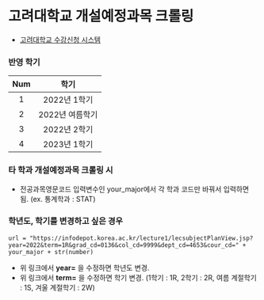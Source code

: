 # 고려대학교 개설예정과목 크롤링
- [고려대학교 수강신청 시스템](https://sugang.korea.ac.kr/)

### 반영 학기
|Num|학기|
|:------:|:------:|
|1|2022년 1학기|
|2|2022년 여름학기|
|3|2022년 2학기|
|4|2023년 1학기|

### 타 학과 개설예정과목 크롤링 시
- 전공과목영문코드 입력변수인 your_major에서 각 학과 코드만 바꿔서 입력하면 됨. (ex. 통계학과 : STAT)

### 학년도, 학기를 변경하고 싶은 경우
~~~
url = "https://infodepot.korea.ac.kr/lecture1/lecsubjectPlanView.jsp?year=2022&term=1R&grad_cd=0136&col_cd=9999&dept_cd=4653&cour_cd=" + your_major + str(number)
~~~
- 위 링크에서 **year=** 을 수정하면 학년도 변경.
- 위 링크에서 **term=** 을 수정하면 학기 변경. (1학기 : 1R, 2학기 : 2R, 여름 계절학기 : 1S, 겨울 계절학기 : 2W)

<!---
# 2022년 제20대 대한민국 대통령 선거 기념
- [president_20.py](https://github.com/jason2133/korea_univ_sugang_crawling/blob/master/president_20.py)
- 2022년 3월 9일 (수)
- 더불어민주당 이재명 vs 국민의힘 윤석열의 개표율 및 각 후보 득표율, 그리고 차이값을 1분 단위로 크롤링하는 코드를 추가해놓았습니다. 
--->
